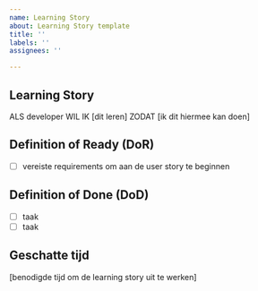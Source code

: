 ```yaml
---
name: Learning Story
about: Learning Story template
title: ''
labels: ''
assignees: ''

---
```


## Learning Story
ALS developer WIL IK [dit leren] ZODAT [ik dit hiermee kan doen]

## Definition of Ready (DoR)
- [ ] vereiste requirements om aan de user story te beginnen

## Definition of Done (DoD)
- [ ] taak
- [ ] taak

## Geschatte tijd
[benodigde tijd om de learning story uit te werken]
